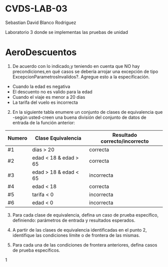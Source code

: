 # CVDS-LAB-03
Sebastian David Blanco Rodriguez

Laboratorio 3 donde se implementas las pruebas de unidad

# AeroDescuentos

  1. De acuerdo con lo indicado,y teniendo en cuenta que NO hay precondiciones,en qué casos se debería arrojar una excepción de tipo ExcepcionParametrosInvalidos?. Agregue esto a la especificación.

   * Cuando la edad es negativa
   * El descuento no es valido para la edad
   * Cuando el viaje es menor a 20 dias
   * La tarifa del vuelo es incorrecta

  2. En la siguiente tabla enumere un conjunto de clases de equivalencia que -según usted-creen una buena división del conjunto de datos de entrada de la función anterior:
  
| Numero| Clase Equivalencia| Resultado correcto/incorrecto |
|:------|-------------------|-------------------------------|
| #1 | dias > 20| correcta| 
| #2 | edad < 18 & edad > 65| correcta |
| #3 | edad > 18 & edad < 65| incorrecta |
| #4 | edad < 18| correcta |
| #5 | tarifa < 0| incorrecta |
| #6 | edad < 0| incorrecta |


  3. Para cada clase de equivalencia, defina un caso de prueba específico, definiendo: parámetros de entrada y resultados esperados.

  4. A partir de las clases de equivalencia identificadas en el punto 2, identifique las condiciones límite o de frontera de las mismas.

  5. Para cada una de las condiciones de frontera anteriores, defina casos de prueba específicos.

1